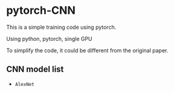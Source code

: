 # pytorch-CNN

This is a simple training code using pytorch.

Using python, pytorch, single GPU

To simplify the code, it could be different from the original paper.



## CNN model list
- ```AlexNet```
